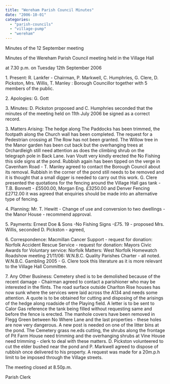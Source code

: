 ```yaml
---
title: "Wereham Parish Council Minutes"
date: "2006-10-01"
categories: 
  - "parish-councils"
  - "village-pump"
  - "wereham"
---
```


Minutes of the 12 September meeting

Minutes of the Wereham Parish Council meeting held in the Village Hall

at 7.30 p.m. on Tuesday 12th September 2006

1\. Present: R. Lankfer - Chairman, P. Markwell, C. Humphries, G. Clere, D. Pickston, Mrs. Willis, T. Manley : Borough Councillor together with 5 members of the public.

2\. Apologies: G. Gott

3\. Minutes: D. Pickston proposed and C. Humphries seconded that the minutes of the meeting held on 11th July 2006 be signed as a correct record.

3\. Matters Arising: The hedge along The Paddocks has been trimmed, the footpath along the Church wall has been completed. The request for a Pedestrian crossing at The Row has not been granted. The Willow tree in the Manor garden has been cut back but the overhanging trees at Orchardleigh still need attention as does the climbing shrub on the telegraph pole in Back Lane. Ivan Voutt very kindly erected the No Fishing this side signs at the pond. Rubbish again has been tipped on the verge in Cavenham Road - T. Manley agreed to contact the Borough Council about its removal. Rubbish in the corner of the pond still needs to be removed and it is thought that a small digger is needed to carry out this work. G. Clere presented the quotations for the fencing around the Village Hall gas tank - T.B. Bonnett - £5500.00, Morgan Eng. £3250.00 and Denver Fencing £2712.00 it was agreed that enquiries should be made into an alternative type of fencing.

4\. Planning: Mr. T. Hewitt - Change of use and conversion to two dwellings - the Manor House - recommend approval.

5\. Payments: Ernest Doe & Sons -No Fishing Signs -£75. 19 - proposed Mrs. Willis, seconded D. Pickston - agreed,

6\. Correspondence: Macmillan Cancer Support - request for donation: Norfolk Accident Rescue Service - request for donation: Mayors Civic Awards for Voluntary service: Norfolk Matters: West Norfolk Homewatch Roadshow meeting 21/11/06: W.N.B.C. Quality Parishes Charter - all noted. W.N.B.C. Gambling 2005 - G. Clere took this literature as it is more relevant to the Village Hall Committee.

7\. Any Other Business: Cemetery shed is to be demolished because of the recent damage - Chairman agreed to contact a parishioner who may be interested in the flints. The road surface outside Charlton Rise houses has now sunk where the services were laid across the A134 and needs some attention. A quote is to be obtained for cutting and disposing of the arisings of the hedge along roadside of the Playing field. A letter is to be sent to Calor Gas reference the tank being filled without requesting same and before the fence is erected. The manhole covers have been removed in Flegg Green between No Where Lane and the last properties - these holes are now very dangerous. A new post is needed on one of the litter bins at the pond. The Cemetery grass ne.eds cutting, the shrubs along the frontage of Pit Farm House need trimming and the overhanging shrubs at Vine House need trimming - clerk to deal with these matters. D. Pickston volunteered to cut the elder bushed near the pond and P. Markwell agreed to dispose of rubbish once delivered to his property. A request was made for a 20m.p.h limit to be imposed through the Village streets.

The meeting closed at 8.50p.m.

Parish Clerk

